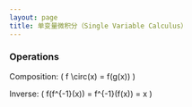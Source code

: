```yaml
---
layout: page
title: 单变量微积分（Single Variable Calculus）
---
```


### Operations

Composition: \( f \circ(x) = f(g(x)) \)

Inverse: \( f(f^{-1}(x)) = f^{-1}(f(x)) = x \)